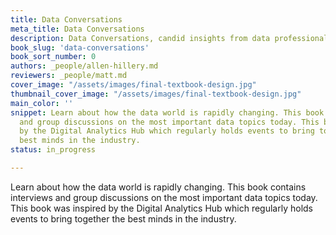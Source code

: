 ```yaml
---
title: Data Conversations
meta_title: Data Conversations
description: Data Conversations, candid insights from data professionals
book_slug: 'data-conversations'
book_sort_number: 0
authors: _people/allen-hillery.md
reviewers: _people/matt.md
cover_image: "/assets/images/final-textbook-design.jpg"
thumbnail_cover_image: "/assets/images/final-textbook-design.jpg"
main_color: ''
snippet: Learn about how the data world is rapidly changing. This book contains interviews
  and group discussions on the most important data topics today. This book was inspired
  by the Digital Analytics Hub which regularly holds events to bring together the
  best minds in the industry.
status: in_progress

---
```

Learn about how the data world is rapidly changing. This book contains interviews and group discussions on the most important data topics today. This book was inspired by the Digital Analytics Hub which regularly holds events to bring together the best minds in the industry.
